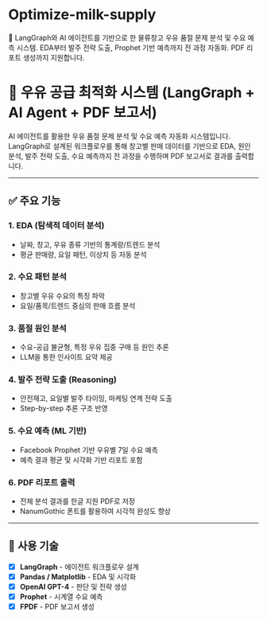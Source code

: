 # Optimize-milk-supply
🥛 LangGraph와 AI 에이전트를 기반으로 한 물류창고 우유 품절 문제 분석 및 수요 예측 시스템. EDA부터 발주 전략 도출, Prophet 기반 예측까지 전 과정 자동화. PDF 리포트 생성까지 지원합니다.

# 🥛 우유 공급 최적화 시스템 (LangGraph + AI Agent + PDF 보고서)

AI 에이전트를 활용한 우유 품절 문제 분석 및 수요 예측 자동화 시스템입니다.  
LangGraph로 설계된 워크플로우를 통해 창고별 판매 데이터를 기반으로 EDA, 원인 분석, 발주 전략 도출, 수요 예측까지 전 과정을 수행하며 PDF 보고서로 결과를 출력합니다.

---

## ✅ 주요 기능

### 1. EDA (탐색적 데이터 분석)
- 날짜, 창고, 우유 종류 기반의 통계량/트렌드 분석
- 평균 판매량, 요일 패턴, 이상치 등 자동 분석

### 2. 수요 패턴 분석
- 창고별 우유 수요의 특징 파악
- 요일/품목/트렌드 중심의 판매 흐름 분석

### 3. 품절 원인 분석
- 수요-공급 불균형, 특정 우유 집중 구매 등 원인 추론
- LLM을 통한 인사이트 요약 제공

### 4. 발주 전략 도출 (Reasoning)
- 안전재고, 요일별 발주 타이밍, 마케팅 연계 전략 도출
- Step-by-step 추론 구조 반영

### 5. 수요 예측 (ML 기반)
- Facebook Prophet 기반 우유별 7일 수요 예측
- 예측 결과 평균 및 시각화 기반 리포트 포함

### 6. PDF 리포트 출력
- 전체 분석 결과를 한글 지원 PDF로 저장
- NanumGothic 폰트를 활용하여 시각적 완성도 향상

---

## 🧠 사용 기술

- [x] **LangGraph** - 에이전트 워크플로우 설계
- [x] **Pandas / Matplotlib** - EDA 및 시각화
- [x] **OpenAI GPT-4** - 판단 및 전략 생성
- [x] **Prophet** - 시계열 수요 예측
- [x] **FPDF** - PDF 보고서 생성
